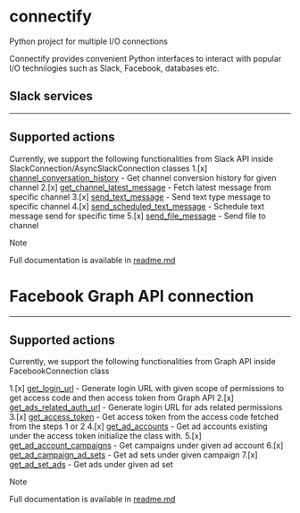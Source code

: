 # connectify
Python project for multiple I/O connections

Connectify provides convenient Python interfaces to interact with popular I/O technilogies such as Slack, Facebook, databases etc. 

## Slack services
___
## Supported actions

Currently, we support the following functionalities from Slack API inside SlackConnection/AsyncSlackConnection classes
1.[x] [channel_conversation_history](connectify/slack_services/slack_connection.py) - Get channel conversion history for given channel
2.[x] [get_channel_latest_message](connectify/slack_services/slack_connection.py) - Fetch latest message from specific channel
3.[x] [send_text_message](connectify/slack_services/slack_connection.py) - Send text type message to specific channel
4.[x] [send_scheduled_text_message](connectify/slack_services/slack_connection.py) - Schedule text message send for specific time
5.[x] [send_file_message](connectify/slack_services/slack_connection.py) - Send file to channel

> [!NOTE]
> Full documentation is available in [readme.md](connectify/slack_services/readme.md)


# Facebook Graph API connection
___
## Supported actions

Currently, we support the following functionalities from Graph API inside FacebookConnection class

1.[x] [get_login_url](facebook_connection.py) - Generate login URL with given scope of permissions to get access code and
   then access token from Graph API
2.[x] [get_ads_related_auth_url](facebook_connection.py) - Generate login URL for ads related permissions
3.[x] [get_access_token](facebook_connection.py) - Get access token from the access code fetched from the steps 1 or 2
4.[x] [get_ad_accounts](facebook_connection.py) - Get ad accounts existing under the access token initialize the class
   with.
5.[x] [get_ad_account_campaigns](facebook_connection.py) - Get campaigns under given ad account
6.[x] [get_ad_campaign_ad_sets](facebook_connection.py) - Get ad sets under given campaign
7.[x] [get_ad_set_ads](facebook_connection.py) - Get ads under given ad set

> [!NOTE]
> Full documentation is available in [readme.md](connectify/facebook_services/readme.md)
